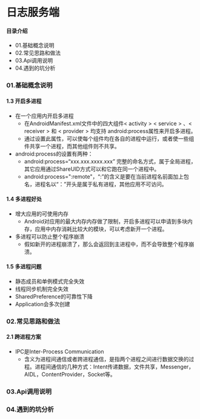 # 日志服务端
#### 目录介绍
- 01.基础概念说明
- 02.常见思路和做法
- 03.Api调用说明
- 04.遇到的坑分析



### 01.基础概念说明


#### 1.3 开启多进程
- 在一个应用内开启多进程
    - 在AndroidManifest.xml文件中的四大组件< activity > < service > 、< receiver > 和 < provider > 均支持 android:process属性来开启多进程。
    - 通过设置此属性，可以使每个组件均在各自的进程中运行，或者使一些组件共享一个进程，而其他组件则不共享。
- android:process的设置有两种：
    - android:process=“xxx.xxx.xxxx.xxx” 完整的命名方式，属于全局进程，其它应用通过ShareUID方式可以和它跑在同一个进程中。
    - android:process=":remote"，“:”的含义是要在当前进程名前面加上包名，进程名以“：”开头是属于私有进程，其他应用不可访问。


#### 1.4 多进程好处
- 增大应用的可使用内存
    - Android对应用的最大内存内存做了限制，开启多进程可以申请到多块内存，应用中内存消耗比较大的模块，可以考虑新开一个进程。
- 多进程可以防止整个程序崩溃
    - 假如新开的进程崩溃了，那么会返回到主进程中，而不会导致整个程序崩溃。


#### 1.5 多进程问题
- 静态成员和单例模式完全失效
- 线程同步机制完全失效
- SharedPreference的可靠性下降
- Application会多次创建



### 02.常见思路和做法
#### 2.1 跨进程方案
- IPC是Inter-Process Communication
    - 含义为进程间通信或者跨进程通信，是指两个进程之间进行数据交换的过程。进程间通信的几种方式：Intent传递数据，文件共享，Messenger，AIDL，ContentProvider，Socket等。




### 03.Api调用说明



### 04.遇到的坑分析














